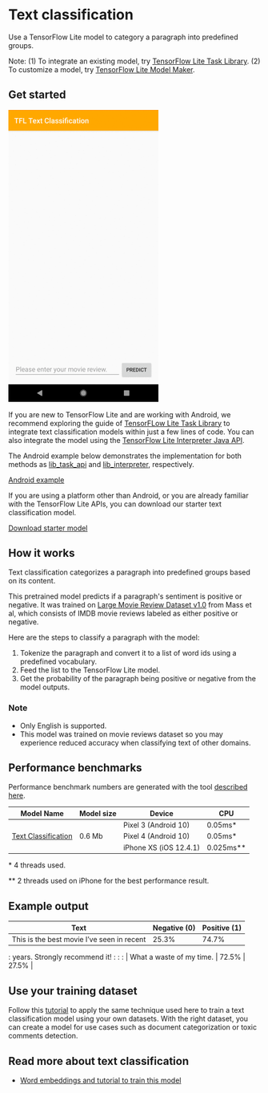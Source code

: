 # Text classification

Use a TensorFlow Lite model to category a paragraph into predefined groups.

Note: (1) To integrate an existing model, try
[TensorFlow Lite Task Library](https://www.tensorflow.org/lite/inference_with_metadata/task_library/nl_classifier).
(2) To customize a model, try
[TensorFlow Lite Model Maker](https://www.tensorflow.org/lite/models/modify/model_maker/text_classification).

## Get started

<img src="images/screenshot.gif" class="attempt-right" style="max-width: 300px">

If you are new to TensorFlow Lite and are working with Android, we recommend
exploring the guide of
[TensorFLow Lite Task Library](../../inference_with_metadata/task_library/nl_classifier)
to integrate text classification models within just a few lines of code. You can
also integrate the model using the
[TensorFlow Lite Interpreter Java API](../../guide/inference#load_and_run_a_model_in_java).

The Android example below demonstrates the implementation for both methods as
[lib_task_api](https://github.com/tensorflow/examples/tree/master/lite/examples/text_classification/android/lib_task_api)
and
[lib_interpreter](https://github.com/tensorflow/examples/tree/master/lite/examples/text_classification/android/lib_interpreter),
respectively.

<a class="button button-primary" href="https://github.com/tensorflow/examples/tree/master/lite/examples/text_classification/android">Android
example</a>

If you are using a platform other than Android, or you are already familiar with
the TensorFlow Lite APIs, you can download our starter text classification
model.

<a class="button button-primary" href="https://storage.googleapis.com/download.tensorflow.org/models/tflite/text_classification/text_classification_v2.tflite">Download
starter model</a>

## How it works

Text classification categorizes a paragraph into predefined groups based on its
content.

This pretrained model predicts if a paragraph's sentiment is positive or
negative. It was trained on
[Large Movie Review Dataset v1.0](http://ai.stanford.edu/~amaas/data/sentiment/)
from Mass et al, which consists of IMDB movie reviews labeled as either positive
or negative.

Here are the steps to classify a paragraph with the model:

1.  Tokenize the paragraph and convert it to a list of word ids using a
    predefined vocabulary.
1.  Feed the list to the TensorFlow Lite model.
1.  Get the probability of the paragraph being positive or negative from the
    model outputs.

### Note

*   Only English is supported.
*   This model was trained on movie reviews dataset so you may experience
    reduced accuracy when classifying text of other domains.

## Performance benchmarks

Performance benchmark numbers are generated with the tool
[described here](https://www.tensorflow.org/lite/performance/benchmarks).

<table>
  <thead>
    <tr>
      <th>Model Name</th>
      <th>Model size </th>
      <th>Device </th>
      <th>CPU</th>
    </tr>
  </thead>
  <tr>
    <td rowspan = 3>
      <a href="https://storage.googleapis.com/download.tensorflow.org/models/tflite/text_classification/text_classification_v2.tflite">Text Classification</a>
    </td>
    <td rowspan = 3>
      0.6 Mb
    </td>
    <td>Pixel 3 (Android 10) </td>
    <td>0.05ms*</td>
  </tr>
   <tr>
     <td>Pixel 4 (Android 10) </td>
    <td>0.05ms*</td>
  </tr>
   <tr>
     <td>iPhone XS (iOS 12.4.1) </td>
    <td>0.025ms** </td>
  </tr>
</table>

\* 4 threads used.

\*\* 2 threads used on iPhone for the best performance result.

## Example output

| Text                                       | Negative (0) | Positive (1) |
| ------------------------------------------ | ------------ | ------------ |
| This is the best movie I’ve seen in recent | 25.3%        | 74.7%        |
: years. Strongly recommend it!              :              :              :
| What a waste of my time.                   | 72.5%        | 27.5%        |

## Use your training dataset

Follow this
[tutorial](https://www.tensorflow.org/lite/models/modify/model_maker/text_classification)
to apply the same technique used here to train a text classification model using
your own datasets. With the right dataset, you can create a model for use cases
such as document categorization or toxic comments detection.

## Read more about text classification

*   [Word embeddings and tutorial to train this model](https://www.tensorflow.org/tutorials/text/word_embeddings)
